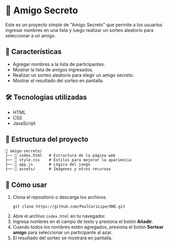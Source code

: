 # 🎉 Amigo Secreto

Este es un proyecto simple de "Amigo Secreto" que permite a los usuarios ingresar nombres en una lista y luego realizar un sorteo aleatorio para seleccionar a un amigo.

## 📌 Características
- Agregar nombres a la lista de participantes.
- Mostrar la lista de amigos ingresados.
- Realizar un sorteo aleatorio para elegir un amigo secreto.
- Mostrar el resultado del sorteo en pantalla.

## 🛠 Tecnologías utilizadas
- HTML
- CSS
- JavaScript 

## 📂 Estructura del proyecto
```
📂 amigo-secreto/
├── 📄 index.html   # Estructura de la página web
├── 📄 style.css    # Estilos para mejorar la apariencia
├── 📄 app.js       # Lógica del juego
├── 📂 assets/      # Imágenes y otros recursos
```

## 🚀 Cómo usar
1. Clona el repositorio o descarga los archivos.
   ```
   git clone https://github.com/PaulCariLipe/ONE.git
   ```
2. Abre el archivo `index.html` en tu navegador.
3. Ingresa nombres en el campo de texto y presiona el botón **Añadir**.
4. Cuando todos los nombres estén agregados, presiona el botón **Sortear amigo** para seleccionar un participante al azar.
5. El resultado del sorteo se mostrará en pantalla.




